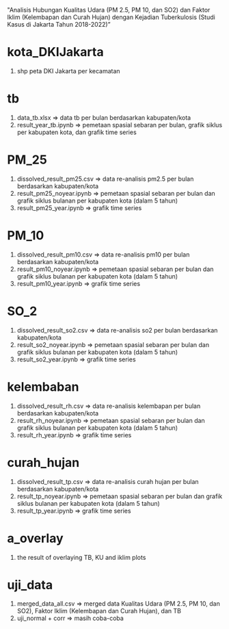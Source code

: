 "Analisis Hubungan Kualitas Udara (PM 2.5, PM 10, dan SO2) dan Faktor Iklim (Kelembapan dan Curah Hujan) dengan Kejadian Tuberkulosis (Studi Kasus di Jakarta Tahun 2018-2022)”

# kota_DKIJakarta
1. shp peta DKI Jakarta per kecamatan

# tb
1. data_tb.xlsx => data tb per bulan berdasarkan kabupaten/kota
2. result_year_tb.ipynb => pemetaan spasial sebaran per bulan, grafik siklus per kabupaten kota, dan grafik time series

# PM_25
1. dissolved_result_pm25.csv => data re-analisis pm2.5 per bulan berdasarkan kabupaten/kota
2. result_pm25_noyear.ipynb => pemetaan spasial sebaran per bulan dan grafik siklus bulanan per kabupaten kota (dalam 5 tahun)
3. result_pm25_year.ipynb => grafik time series

# PM_10
1. dissolved_result_pm10.csv => data re-analisis pm10 per bulan berdasarkan kabupaten/kota
2. result_pm10_noyear.ipynb => pemetaan spasial sebaran per bulan dan grafik siklus bulanan per kabupaten kota (dalam 5 tahun)
3. result_pm10_year.ipynb => grafik time series

# SO_2
1. dissolved_result_so2.csv => data re-analisis so2 per bulan berdasarkan kabupaten/kota
2. result_so2_noyear.ipynb => pemetaan spasial sebaran per bulan dan grafik siklus bulanan per kabupaten kota (dalam 5 tahun)
3. result_so2_year.ipynb => grafik time series

# kelembaban
1. dissolved_result_rh.csv => data re-analisis kelembapan per bulan berdasarkan kabupaten/kota
2. result_rh_noyear.ipynb => pemetaan spasial sebaran per bulan dan grafik siklus bulanan per kabupaten kota (dalam 5 tahun)
3. result_rh_year.ipynb => grafik time series

# curah_hujan
1. dissolved_result_tp.csv => data re-analisis curah hujan per bulan berdasarkan kabupaten/kota
2. result_tp_noyear.ipynb => pemetaan spasial sebaran per bulan dan grafik siklus bulanan per kabupaten kota (dalam 5 tahun)
3. result_tp_year.ipynb => grafik time series

# a_overlay
1. the result of overlaying TB, KU and iklim plots

# uji_data
1. merged_data_all.csv => merged data Kualitas Udara (PM 2.5, PM 10, dan SO2), Faktor Iklim (Kelembapan dan Curah Hujan), dan TB
3. uji_normal + corr => masih coba-coba
